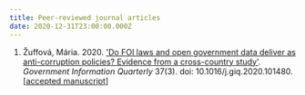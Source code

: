 ```yaml
---
title: Peer-reviewed journal articles
date: 2020-12-31T23:00:00.000Z
---
```


1. Žuffová, Mária. 2020. ['Do FOI laws and open government data deliver as anti-corruption policies? Evidence from a cross-country study'](https://www.sciencedirect.com/science/article/pii/S0740624X1930560X). *Government Information Quarterly* 37(3). doi: 10.1016/j.giq.2020.101480. [[accepted manuscript]](/assets/downloads/zuffova_accepted_manuscript_GIQ.pdf)